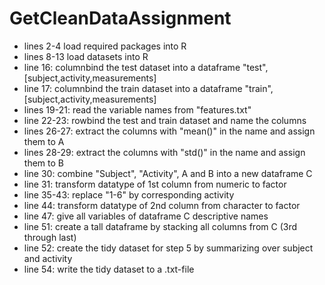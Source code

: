 # GetCleanDataAssignment
* lines 2-4 load required packages into R
* lines 8-13 load datasets into R
* line 16: columnbind the test dataset into a dataframe "test", [subject,activity,measurements]
* line 17: columnbind the train dataset into a dataframe "train", [subject,activity,measurements]
* lines 19-21: read the variable names from "features.txt"
* line 22-23: rowbind the test and train dataset and name the columns
* lines 26-27: extract the columns with "mean()" in the name and assign them to A
* lines 28-29: extract the columns with "std()" in the name and assign them to B
* line 30: combine "Subject", "Activity", A and B into a new dataframe C
* line 31: transform datatype of 1st column from numeric to factor
* line 35-43: replace "1-6" by corresponding activity
* line 44: transform datatype of 2nd column from character to factor
* line 47: give all variables of dataframe C descriptive names
* line 51: create a tall dataframe by stacking all columns from C (3rd through last)
* line 52: create the tidy dataset for step 5 by summarizing over subject and activity
* line 54: write the tidy dataset to a .txt-file